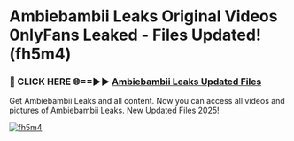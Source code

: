 # Ambiebambii Leaks Original Videos 0nlyFans Leaked - Files Updated! (fh5m4)

<h3>🔴 CLICK HERE 🌐==►► <a href="https://tinyurl.com/ehrbuxhb" rel="nofollow">Ambiebambii Leaks Updated Files</a></h3>

Get Ambiebambii Leaks and all content. Now you can access all videos and pictures of Ambiebambii Leaks. New Updated Files 2025!

[![fh5m4](https://i.imgur.com/lVYEuWS.gif)](https://tinyurl.com/ehrbuxhb)
